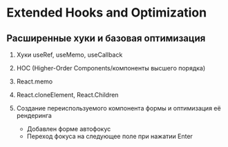 # Extended Hooks and Optimization

## Расширенные хуки и базовая оптимизация

1. Хуки useRef, useMemo, useCallback
2. HOC (Higher-Order Components/компоненты высшего порядка)
3. React.memo
4. React.cloneElement, React.Children

5. Создание переиспользуемого компонента формы и оптимизация её рендеринга
    - Добавлен форме автофокус
    - Переход фокуса на следующее поле при нажатии Enter
